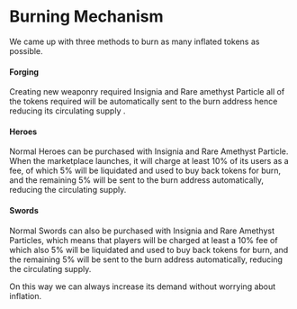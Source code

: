 # Burning Mechanism

We came up with three methods to burn as many inflated tokens as possible.

#### Forging

Creating new weaponry required Insignia and Rare amethyst Particle all of the tokens required will be automatically sent to the burn address hence reducing its circulating supply .

#### Heroes

Normal Heroes can be purchased with Insignia and Rare Amethyst Particle. When the marketplace launches, it will charge at least 10%  of its users as a fee, of which 5% will be liquidated and used to buy back tokens for burn, and the remaining 5% will be sent to the burn address automatically, reducing the circulating supply.&#x20;

#### Swords

Normal Swords can also be purchased with Insignia and Rare Amethyst Particles, which means that players will be charged at least a 10% fee of which also 5% will be liquidated and used to buy back tokens for burn, and the remaining 5% will be sent to the burn address automatically, reducing the circulating supply.



On this way we can always increase its demand without worrying about inflation.

